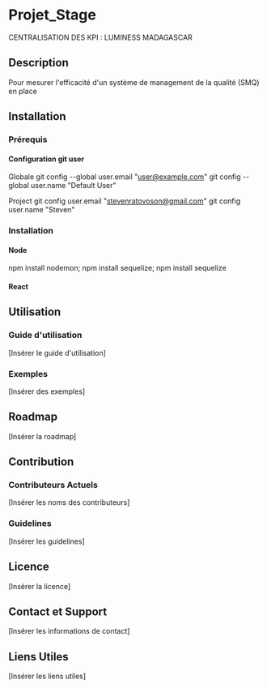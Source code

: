 # Projet_Stage

CENTRALISATION DES KPI : LUMINESS MADAGASCAR

## Description

Pour mesurer l'efficacité d'un système de management de la qualité (SMQ) en place

## Installation

### Prérequis

#### Configuration git user
Globale
git config --global user.email "user@example.com"
git config --global user.name "Default User"

Project
git config user.email "stevenratovoson@gmail.com"
git config user.name "Steven"

### Installation

#### Node
npm install nodemon;
npm install sequelize; 
npm install sequelize

#### React



## Utilisation

### Guide d'utilisation

[Insérer le guide d'utilisation]

### Exemples

[Insérer des exemples]

## Roadmap

[Insérer la roadmap]

## Contribution

### Contributeurs Actuels

[Insérer les noms des contributeurs]

### Guidelines

[Insérer les guidelines]

## Licence

[Insérer la licence]

## Contact et Support

[Insérer les informations de contact]

## Liens Utiles

[Insérer les liens utiles]

 
